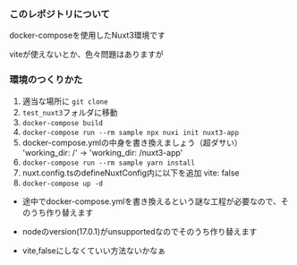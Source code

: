 
### このレポジトリについて

docker-composeを使用したNuxt3環境です

viteが使えないとか、色々問題はありますが


### 環境のつくりかた


1. 適当な場所に `git clone`
2. `test_nuxt3`フォルダに移動
3. `docker-compose build`
4. `docker-compose run --rm sample npx nuxi init nuxt3-app`
5. docker-compose.ymlの中身を書き換えましょう（超ダサい）
    'working_dir: /' -> 'working_dir: /nuxt3-app' 
6. `docker-compose run --rm sample yarn install`
7. nuxt.config.tsのdefineNuxtConfig内に以下を追加
    vite: false
8. `docker-compose up -d`

- 途中でdocker-compose.ymlを書き換えるという謎な工程が必要なので、そのうち作り替えます

- nodeのversion(17.0.1)がunsupportedなのでそのうち作り替えます

- vite,falseにしなくていい方法ないかなぁ